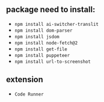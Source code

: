 ## package need to install:
* `npm install ai-switcher-translit`
* `npm install dom-parser`
* `npm install jsdom`
* `npm install node-fetch@2`
* `npm install get-file`
* `npm install puppeteer`
* `npm install url-to-screenshot`
## extension
* `Code Runner`
